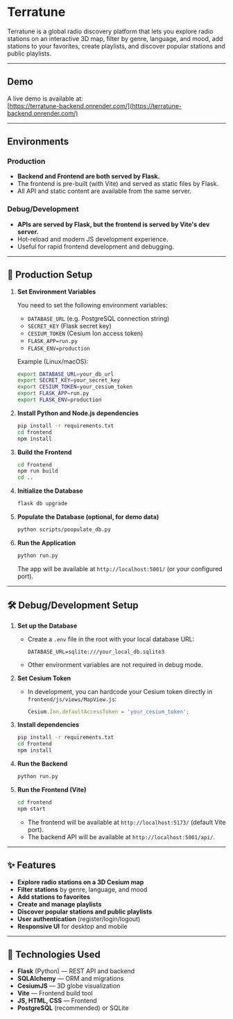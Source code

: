 # Terratune

Terratune is a global radio discovery platform that lets you explore radio stations on an interactive 3D map, filter by genre, language, and mood, add stations to your favorites, create playlists, and discover popular stations and public playlists.

---

##  Demo

A live demo is available at:  
[https://terratune-backend.onrender.com/](https://terratune-backend.onrender.com/)

---

## Environments

### Production

- **Backend and Frontend are both served by Flask.**
- The frontend is pre-built (with Vite) and served as static files by Flask.
- All API and static content are available from the same server.

### Debug/Development

- **APIs are served by Flask, but the frontend is served by Vite's dev server.**
- Hot-reload and modern JS development experience.
- Useful for rapid frontend development and debugging.

---

## 🚀 Production Setup

1. **Set Environment Variables**

   You need to set the following environment variables:
   - `DATABASE_URL` (e.g. PostgreSQL connection string)
   - `SECRET_KEY` (Flask secret key)
   - `CESIUM_TOKEN` (Cesium Ion access token)
   - `FLASK_APP=run.py`
   - `FLASK_ENV=production`

   Example (Linux/macOS):
   ```sh
   export DATABASE_URL=your_db_url
   export SECRET_KEY=your_secret_key
   export CESIUM_TOKEN=your_cesium_token
   export FLASK_APP=run.py
   export FLASK_ENV=production
   ```

2. **Install Python and Node.js dependencies**
   ```sh
   pip install -r requirements.txt
   cd frontend
   npm install
   ```

3. **Build the Frontend**
   ```sh
   cd frontend
   npm run build
   cd ..
   ```

4. **Initialize the Database**
   ```sh
   flask db upgrade
   ```

5. **Populate the Database (optional, for demo data)**
   ```sh
   python scripts/poopulate_db.py
   ```

6. **Run the Application**
   ```sh
   python run.py
   ```
   The app will be available at `http://localhost:5001/` (or your configured port).

---

## 🛠️ Debug/Development Setup

1. **Set up the Database**
   - Create a `.env` file in the root with your local database URL:
     ```
     DATABASE_URL=sqlite:///your_local_db.sqlite3
     ```
   - Other environment variables are not required in debug mode.

2. **Set Cesium Token**
   - In development, you can hardcode your Cesium token directly in `frontend/js/views/MapView.js`:
     ```js
     Cesium.Ion.defaultAccessToken = 'your_cesium_token';
     ```

3. **Install dependencies**
   ```sh
   pip install -r requirements.txt
   cd frontend
   npm install
   ```

4. **Run the Backend**
   ```sh
   python run.py
   ```

5. **Run the Frontend (Vite)**
   ```sh
   cd frontend
   npm start
   ```
   - The frontend will be available at `http://localhost:5173/` (default Vite port).
   - The backend API will be available at `http://localhost:5001/api/`.

---

## ✨ Features

- **Explore radio stations on a 3D Cesium map**
- **Filter stations** by genre, language, and mood
- **Add stations to favorites**
- **Create and manage playlists**
- **Discover popular stations and public playlists**
- **User authentication** (register/login/logout)
- **Responsive UI** for desktop and mobile

---

## 🧰 Technologies Used

- **Flask** (Python) — REST API and backend
- **SQLAlchemy** — ORM and migrations
- **CesiumJS** — 3D globe visualization
- **Vite** — Frontend build tool
- **JS, HTML, CSS** — Frontend
- **PostgreSQL** (recommended) or SQLite
